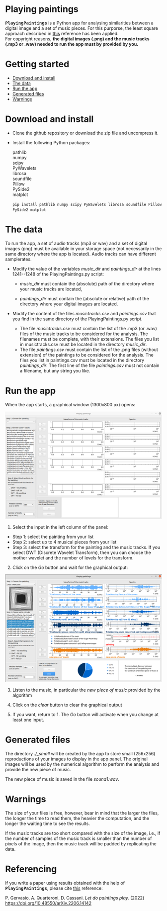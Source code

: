 # Playing paintings

**<kbd>PlayingPaintings</kbd>** is a Python app for analysing similarities
between a digital image and a set of music pieces. For this purporse, the least square approach described in [this](https://doi.org/10.48550/arXiv.2206.14142)
reference has been applied.  
For copyright reasons, **the digital images (.png) and the music tracks (.mp3
or .wav) needed to run the app must by provided by you.**


# Getting started

- [Download and install](#download)
- [The data](#data)
- [Run the app](#run)
- [Generated files](#newfiles)
- [Warnings](#warnings)

<a name="download"></a>

# Download and install

- Clone the github repository or download the zip file and uncompress it.
- Install the following Python packages:

  pathlib  
  numpy  
  scipy  
  PyWavelets  
  librosa  
  soundfile  
  Pillow  
  PySide2  
  matplot  
  
  `pip install pathlib numpy scipy PyWavelets librosa soundfile Pillow PySide2 matplot`

<a name="data"></a>

# The data

To run the app, a set of audio tracks (mp3 or wav) and a set of digital images (png) must be available in your storage space (not necessarily in the same directory where the app is located).  Audio tracks can have different samplerates.  


- Modify the value of
the variables *music_dir* and *paintings_dir* at the lines 1241--1248 of the
PlayingPaintings.py script:

   - *music_dir* must contain the (absolute) path of the directory where
     your music tracks are located,

   - *paintings_dir* must contain the (absolute or relative) path of the
     directory where your digital images are located.

- Modify the content of the files *musictracks.csv* and *paintings.csv* that you find in the same directory of the PlayingPaintings.py script.

   - The file *musictracks.csv* must contain the list of the .mp3 (or .wav) files of the music tracks to be considered for the analysis. The filenames must be complete, with their extensions. The files you list in musictracks.csv must be located in the directory *music_dir*.
   - The file *paintings.csv* must contain the list of the .png files (without extension) of the paintings to be considered for the analysis. The files you list in paintings.csv must be located in the directory *paintings_dir*. The first line of the file *paintings.csv* must not contain a filename, but any string you like.  

<a name="run"></a>

#  Run the app

When the app starts, a graphical window (1300x800 px) opens:

![PlayingPaintings, the initial panel](./panel0.png)


1. Select the input in the left column of the panel:

  - Step 1: select the painting from your list
  - Step 2: select up to 4 musical pieces from your list
  - Step 3: select the transform for the painting and the music tracks. If you select DWT (Discrete Wavelet Transform), then you can choose the mother wavelet and the number of levels for the transform.

2.  Click on the *Go* button and wait for the graphical output:

![PlayingPaintings](./panel1.png)

3. Listen to the music, in particular the *new piece of music* provided by the algorithm

4. Click on the *clear* button to clear the graphical output

5. If you want, return to 1. The *Go* button will activate when you change
at least one input.

<a name="newfiles"></a>

#  Generated files

The directory *./_small* will be created by the app to store small (256x256)
reproductions of your images to display in the app panel. The original images
will be used by the numerical algorithm to perform the analysis and provide the
new piece of music.

The new piece of music is saved in the file *sound1.wav*.

<a name="warnings"></a>

# Warnings

The size of your files is free, however, bear in mind that the larger the files, the longer the time to read them, the heavier the computation, and the longer the waiting time to see the results.  

If the music tracks are too short compared with the size of the image, i.e., if
the number of samples of the music track is smaller than the number of pixels of the image, then the music track will be padded by replicating the data.

# Referencing

If you write a paper using results obtained with the help of **<kbd>PlayingPaintings</kbd>**,
please cite [this](https://doi.org/10.48550/arXiv.2206.14142) reference:

P. Gervasio, A. Quarteroni, D. Cassani. 
<i>Let do paintings play.</i>  (2022)
https://doi.org/10.48550/arXiv.2206.14142

